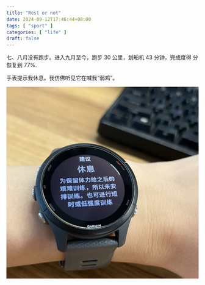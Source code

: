 ```yaml
---
title: "Rest or not"
date: 2024-09-12T17:46:44+08:00
tags: [ "sport" ]
categories: [ "life" ]
draft: false
---
```


七、八月没有跑步。进入九月至今，跑步 30 公里，划船机 43 分钟，完成度得
分恢复到 77%.

手表提示我休息。我仿佛听见它在喊我“弱鸡”。

![Rest](/media/rest-or-not.jpg)
